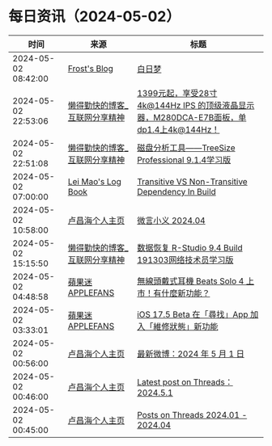﻿# 每日资讯（2024-05-02）

|时间|来源|标题|
|---|---|---|
|2024-05-02 08:42:00|[Frost's Blog](https://frost-lee.github.io/atom.xml)|[白日梦](https://frost-lee.github.io/daydream/)|
|2024-05-02 22:53:06|[懒得勤快的博客_互联网分享精神](https://masuit.com/rss)|[1399元起，享受28寸4k@144Hz IPS 的顶级液晶显示器，M280DCA-E7B面板，单dp1.4上4k@144Hz！](https://masuit.com/1662)|
|2024-05-02 22:51:08|[懒得勤快的博客_互联网分享精神](https://masuit.com/rss)|[磁盘分析工具——TreeSize Professional 9.1.4学习版](https://masuit.com/2225)|
|2024-05-02 07:00:00|[Lei Mao's Log Book](https://leimao.github.io/atom.xml)|[Transitive VS Non-Transitive Dependency In Build](https://leimao.github.io/blog/Transitive-VS-Non-Transitive-Dependency-In-Build/)|
|2024-05-02 10:58:00|[卢昌海个人主页](https://www.changhai.org//feed.xml)|[微言小义 2024.04 ](https://www.changhai.org/articles/miscellaneous/blog/202404.php)|
|2024-05-02 15:15:50|[懒得勤快的博客_互联网分享精神](https://masuit.com/rss)|[数据恢复 R-Studio 9.4 Build 191303网络技术员学习版](https://masuit.com/1538)|
|2024-05-02 04:48:58|[蘋果迷 APPLEFANS](https://applefans.today/feed/)|[無線頭戴式耳機 Beats Solo 4 上市！有什麼新功能？](https://applefans.today/2024-05-beats-solo-4-launch/)|
|2024-05-02 03:33:01|[蘋果迷 APPLEFANS](https://applefans.today/feed/)|[iOS 17.5 Beta 在「尋找」App 加入「維修狀態」新功能](https://applefans.today/2024-05-apple-ios-17-5-iphone-repair-state/)|
|2024-05-02 00:56:00|[卢昌海个人主页](https://www.changhai.org//feed.xml)|[最新微博：2024 年 5 月 1 日](https://www.changhai.org/articles/miscellaneous/blog/202405.php#latest)|
|2024-05-02 00:46:00|[卢昌海个人主页](https://www.changhai.org//feed.xml)|[Latest post on Threads：2024.5.1](https://www.changhai.org/articles/miscellaneous/eblog/202405.php#latest)|
|2024-05-02 00:45:00|[卢昌海个人主页](https://www.changhai.org//feed.xml)|[Posts on Threads 2024.01 - 2024.04 ](https://www.changhai.org/articles/miscellaneous/eblog/202401.php)|
